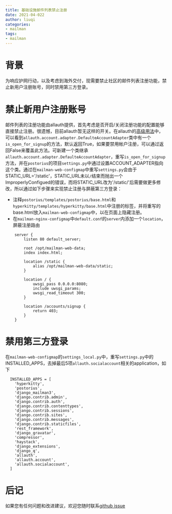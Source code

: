 ```yaml
---
title: 基础设施邮件列表禁止注册
date: 2021-04-022
author: liuqi
categories:
- mailman
tags:
- mailman
---
```

# 背景
为响应护网行动，以及考虑到海外交付，现需要禁止社区的邮件列表注册功能，禁止新用户注册账号，同时禁用第三方登录。
# 禁止新用户注册账号
邮件列表的注册功能由allauth提供，首先考虑是否开启/关闭注册功能的配置能够直接禁止注册。很遗憾，目前allauth暂无这样的开关。在allauth的[高级用法](https://django-allauth.readthedocs.io/en/latest/advanced.html)中，可以看到`allauth.account.adapter.DefaulteAccountAdapter`类中有一个`is_open_for_signup`的方法，默认返回True，如果要禁用帐户注册，可以通过返回False来覆盖此方法。可新建一个类继承`allauth.account.adapter.DefaulteAccountAdapter`，重写`is_open_for_signup`方法，并在`postorius`的项目`settings.py`中通过设置ACCOUNT_ADAPTER指向这个类。通过在`mailman-web-configmap`中重写`settings.py`会由于STATIC_URL='/static'，STATIC_URL未以`/`结束而抛出一个ImproperlyConfigued的错误，而将STATIC_URL改为'/static/'后需要做更多修改，所以通过如下步骤来实现禁止注册与屏蔽第三方登录：

- 注释`postorius/templates/postorius/base.html`和`hyperkitty/templates/hyperkitty/base.html`中注册的标签，并将重写的base.html放入`mailman-web-configmap`中，以在页面上隐藏注册。
- 在`mailman-nginx-configmap`中`default.conf`的`server`内添加一个`location`，屏蔽注册路由
```
	server {
		listen 80 default_server;
		
		root /opt/mailman-web-data;
		index index.html;
		
		location /static {
			alias /opt/mailman-web-data/static;
		}

		location / {
			uwsgi_pass 0.0.0.0:8080;
			include uwsgi_params;
			uwsgi_read_timeout 300;
		}

		location /accounts/signup {
			return 403;
		}
	}
```
# 禁用第三方登录
在`mailman-web-configmap`的`settings_local.py`中，重写`settings.py`中的INSTALLED_APPS，去掉最后5项`allauth.socialaccount`相关的application，如下
```
  INSTALLED_APPS = [
	'hyperkitty',
	'postorius',
	'django_mailman3',
	'django.contrib.admin',
	'django.contrib.auth',
	'django.contrib.contenttypes',
	'django.contrib.sessions',
	'django.contrib.sites',
	'django.contrib.messages',
	'django.contrib.staticfiles',
	'rest_framework',
	'django_gravatar',
	'compressor',
	'haystack',
	'django_extensions',
	'django_q',
	'allauth',
	'allauth.account',
	'allauth.socialaccount',
  ]
```
# 后记
如果您有任何问题和改进建议，欢迎您随时联系[github issue](https://github.com/opensourceways/infra-landscape/issues)
